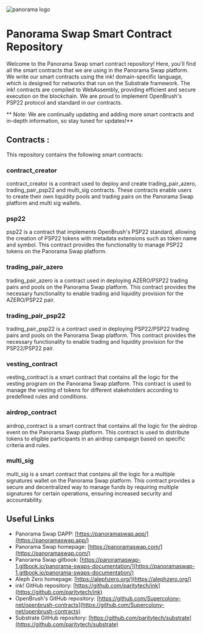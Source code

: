 ![panorama logo](https://i.imagesup.co/images2/302ff85b1ff055738b8c63ae2ca0137f9c3a6929.png)

# Panorama Swap Smart Contract Repository

Welcome to the Panorama Swap smart contract repository! Here, you'll find all the smart contracts that we are using in the Panorama Swap platform. We write our smart contracts using the ink! domain-specific language, which is designed for networks that run on the Substrate framework. The ink! contracts are compiled to WebAssembly, providing efficient and secure execution on the blockchain. We are proud to implement OpenBrush's PSP22 protocol and standard in our contracts.

** Note: We are continually updating and adding more smart contracts and in-depth information, so stay tuned for updates!**

## Contracts :
This repository contains the following smart contracts:

### contract_creator
contract_creator is a contract used to deploy and create trading_pair_azero, trading_pair_psp22 and multi_sig contracts. These contracts enable users to create their own liquidity pools and trading pairs on the Panorama Swap platform and multi sig wallets.

### psp22
psp22 is a contract that implements OpenBrush's PSP22 standard, allowing the creation of PSP22 tokens with metadata extensions such as token name and symbol. This contract provides the functionality to manage PSP22 tokens on the Panorama Swap platform.

### trading_pair_azero
trading_pair_azero is a contract used in deploying AZERO/PSP22 trading pairs and pools on the Panorama Swap platform. This contract provides the necessary functionality to enable trading and liquidity provision for the AZERO/PSP22 pair.

### trading_pair_psp22
trading_pair_psp22 is a contract used in deploying PSP22/PSP22 trading pairs and pools on the Panorama Swap platform. This contract provides the necessary functionality to enable trading and liquidity provision for the PSP22/PSP22 pair.

### vesting_contract
vesting_contract is a smart contract that contains all the logic for the vesting program on the Panorama Swap platform. This contract is used to manage the vesting of tokens for different stakeholders according to predefined rules and conditions.

### airdrop_contract
airdrop_contract is a smart contract that contains all the logic for the airdrop event on the Panorama Swap platform. This contract is used to distribute tokens to eligible participants in an airdrop campaign based on specific criteria and rules.

### multi_sig
multi_sig is a smart contract that contains all the logic for a multiple signatures wallet on the Panorama Swap platform. This contract provides a secure and decentralized way to manage funds by requiring multiple signatures for certain operations, ensuring increased security and accountability.

## Useful Links

- Panorama Swap DAPP: [https://panoramaswap.app/](https://panoramaswap.app/)
- Panorama Swap homepage: [https://panoramaswap.com/](https://panoramaswap.com/)
- Panorama Swap gitbook: [https://panoramaswap-1.gitbook.io/panorama-swaps-documentation/](https://panoramaswap-1.gitbook.io/panorama-swaps-documentation/)
- Aleph Zero homepage: [https://alephzero.org/](https://alephzero.org/)
- ink! GitHub repository: [https://github.com/paritytech/ink](https://github.com/paritytech/ink)
- OpenBrush's GitHub repository: [https://github.com/Supercolony-net/openbrush-contracts](https://github.com/Supercolony-net/openbrush-contracts)
- Substrate GitHub repository: [https://github.com/paritytech/substrate](https://github.com/paritytech/substrate)